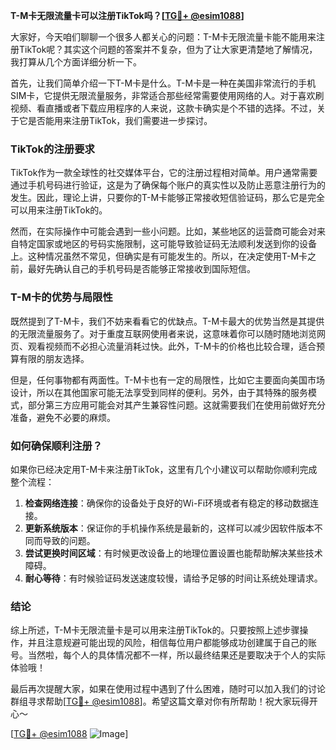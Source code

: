 **T-M卡无限流量卡可以注册TikTok吗？[[TG💪+ @esim1088](https://t.me/s/esim1088)]**

大家好，今天咱们聊聊一个很多人都关心的问题：T-M卡无限流量卡能不能用来注册TikTok呢？其实这个问题的答案并不复杂，但为了让大家更清楚地了解情况，我打算从几个方面详细分析一下。

首先，让我们简单介绍一下T-M卡是什么。T-M卡是一种在美国非常流行的手机SIM卡，它提供无限流量服务，非常适合那些经常需要使用网络的人。对于喜欢刷视频、看直播或者下载应用程序的人来说，这款卡确实是个不错的选择。不过，关于它是否能用来注册TikTok，我们需要进一步探讨。

### TikTok的注册要求

TikTok作为一款全球性的社交媒体平台，它的注册过程相对简单。用户通常需要通过手机号码进行验证，这是为了确保每个账户的真实性以及防止恶意注册行为的发生。因此，理论上讲，只要你的T-M卡能够正常接收短信验证码，那么它是完全可以用来注册TikTok的。

然而，在实际操作中可能会遇到一些小问题。比如，某些地区的运营商可能会对来自特定国家或地区的号码实施限制，这可能导致验证码无法顺利发送到你的设备上。这种情况虽然不常见，但确实是有可能发生的。所以，在决定使用T-M卡之前，最好先确认自己的手机号码是否能够正常接收到国际短信。

### T-M卡的优势与局限性

既然提到了T-M卡，我们不妨来看看它的优缺点。T-M卡最大的优势当然是其提供的无限流量服务了。对于重度互联网使用者来说，这意味着你可以随时随地浏览网页、观看视频而不必担心流量消耗过快。此外，T-M卡的价格也比较合理，适合预算有限的朋友选择。

但是，任何事物都有两面性。T-M卡也有一定的局限性，比如它主要面向美国市场设计，所以在其他国家可能无法享受到同样的便利。另外，由于其特殊的服务模式，部分第三方应用可能会对其产生兼容性问题。这就需要我们在使用前做好充分准备，避免不必要的麻烦。

### 如何确保顺利注册？

如果你已经决定用T-M卡来注册TikTok，这里有几个小建议可以帮助你顺利完成整个流程：

1. **检查网络连接**：确保你的设备处于良好的Wi-Fi环境或者有稳定的移动数据连接。
2. **更新系统版本**：保证你的手机操作系统是最新的，这样可以减少因软件版本不同而导致的问题。
3. **尝试更换时间区域**：有时候更改设备上的地理位置设置也能帮助解决某些技术障碍。
4. **耐心等待**：有时候验证码发送速度较慢，请给予足够的时间让系统处理请求。

### 结论

综上所述，T-M卡无限流量卡是可以用来注册TikTok的。只要按照上述步骤操作，并且注意规避可能出现的风险，相信每位用户都能够成功创建属于自己的账号。当然啦，每个人的具体情况都不一样，所以最终结果还是要取决于个人的实际体验哦！

最后再次提醒大家，如果在使用过程中遇到了什么困难，随时可以加入我们的讨论群组寻求帮助[[TG💪+ @esim1088](https://t.me/s/esim1088)]。希望这篇文章对你有所帮助！祝大家玩得开心～

[[TG💪+ @esim1088](https://t.me/s/esim1088) ![Image](https://i.postimg.cc/4NQfJmqS/Snipaste-2025-05-13-00-14-12.png)]